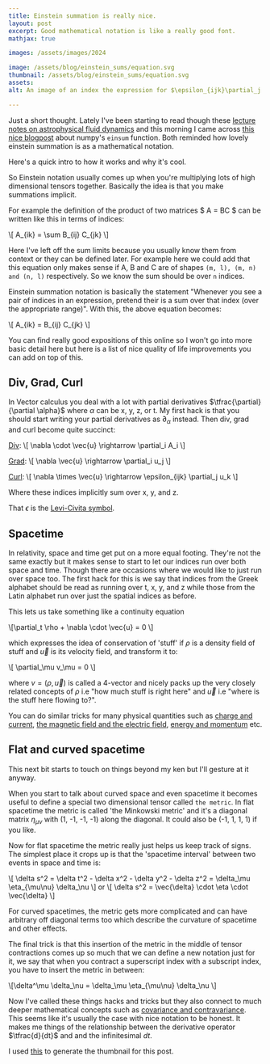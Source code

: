 ```yaml
---
title: Einstein summation is really nice.
layout: post
excerpt: Good mathematical notation is like a really good font.
mathjax: true

images: /assets/images/2024

image: /assets/blog/einstein_sums/equation.svg
thumbnail: /assets/blog/einstein_sums/equation.svg
assets: 
alt: An image of an index the expression for $\epsilon_{ijk}\partial_j u_k$ which in words would be the curl of u

---
```


Just a short thought. Lately I've been starting to read though these [lecture notes on astrophysical fluid dynamics][notes] and this morning I came across [this nice blogpost][blogpost] about numpy's `einsum` function. Both reminded how lovely einstein summation is as a mathematical notation. 

Here's a quick intro to how it works and why it's cool. 

So Einstein notation usually comes up when you're multiplying lots of high dimensional tensors together. Basically the idea is that you make summations implicit. 

For example the definition of the product of two matrices $ A = BC $ can be written like this in terms of indices:

\\[ A_{ik} = \sum B_{ij} C_{jk} \\]

Here I've left off the sum limits because you usually know them from context or they can be defined later. For example here we could add that this equation only makes sense if A, B and C are of shapes `(m, l), (m, n) and (n, l)` respectively. So we know the sum should be over `n` indices. 

Einstein summation notation is basically the statement "Whenever you see a pair of indices in an expression, pretend their is a sum over that index (over the appropriate range)". With this, the above equation becomes:

\\[ A_{ik} = B_{ij} C_{jk} \\]

You can find really good expositions of this online so I won't go into more basic detail here but here is a list of nice quality of life improvements you can add on top of this.

## Div, Grad, Curl

In Vector calculus you deal with a lot with partial derivatives $\tfrac{\partial}{\partial \alpha}$ where $\alpha$ can be x, y, z, or t. My first hack is that you should start writing your partial derivatives as $\partial_\alpha$ instead. Then div, grad and curl become quite succinct:

[Div](https://en.wikipedia.org/wiki/Divergence):
\\[ \nabla \cdot \vec{u} \rightarrow \partial_i A_i \\]

[Grad](https://en.wikipedia.org/wiki/Gradient):
\\[ \nabla \vec{u} \rightarrow \partial_i u_j \\]

[Curl](https://en.wikipedia.org/wiki/Curl_(mathematics)):
\\[ \nabla \times \vec{u} \rightarrow \epsilon_{ijk} \partial_j u_k \\]

Where these indices implicitly sum over x, y, and z.

That $\epsilon$ is the [Levi-Civita symbol](https://en.wikipedia.org/wiki/Levi-Civita_symbol).

## Spacetime

In relativity, space and time get put on a more equal footing. They're not the same exactly but it makes sense to start to let our indices run over both space and time. Though there are occasions where we would like to just run over space too. The first hack for this is we say that indices from the Greek alphabet should be read as running over t, x, y, and z while those from the Latin alphabet run over just the spatial indices as before. 

This lets us take something like a continuity equation

\\[\partial_t \rho + \nabla \cdot \vec{u} = 0 \\]

which expresses the idea of conservation of 'stuff' if $\rho$ is a density field of stuff and $\vec{u}$ is its velocity field, and transform it to:

\\[ \partial_\mu v_\mu  = 0 \\]

where $v = (\rho, \vec{u})$ is called a 4-vector and nicely packs up the very closely related concepts of $\rho$ i.e "how much stuff is right here" and $\vec{u}$ i.e "where is the stuff here flowing to?". 

You can do similar tricks for many physical quantities such as [charge and current](https://en.wikipedia.org/wiki/Four-current), [the magnetic field and the electric field](https://en.wikipedia.org/wiki/Electromagnetic_tensor), [energy and momentum](https://en.wikipedia.org/wiki/Four-momentum) etc.

## Flat and curved spacetime

This next bit starts to touch on things beyond my ken but I'll gesture at it anyway.

When you start to talk about curved space and even spacetime it becomes useful to define a special two dimensional tensor called `the metric`. In flat spacetime the metric is called 'the Minkowski metric' and it's a diagonal matrix $\eta_{\mu\nu}$ with (1, -1, -1, -1) along the diagonal. It could also be (-1, 1, 1, 1) if you like.

Now for flat spacetime the metric really just helps us keep track of signs. The simplest place it crops up is that the 'spacetime interval' between two events in space and time is:

\\[ \delta s^2 = \delta t^2 - \delta x^2 - \delta y^2 - \delta z^2 = \delta_\mu \eta_{\mu\nu} \delta_\nu \\]
or
\\[ \delta s^2 = \vec{\delta} \cdot \eta \cdot \vec{\delta} \\]

For curved spacetimes, the metric gets more complicated and can have arbitrary off diagonal terms too which describe the curvature of spacetime and other effects. 

The final trick is that this insertion of the metric in the middle of tensor contractions comes up so much that we can define a new notation just for it, we say that when you contract a superscript index with a subscript index, you have to insert the metric in between:

\\[\delta^\mu \delta_\nu = \delta_\mu \eta_{\mu\nu} \delta_\nu \\]

Now I've called these things hacks and tricks but they also connect to much deeper mathematical concepts such as [covariance and contravariance](https://en.wikipedia.org/wiki/Covariance_and_contravariance_of_vectors). This seems like it's usually the case with nice notation to be honest. It makes me things of the relationship between the derivative operator $\tfrac{d}{dt}$ and and the infinitesimal $dt$.



[notes]: https://arxiv.org/abs/1604.03835
[blogpost]: https://einsum.joelburget.com/

I used [this](https://viereck.ch/latex-to-svg/) to generate the thumbnail for this post.